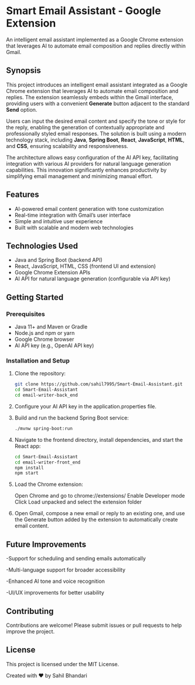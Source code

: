 # Smart Email Assistant - Google Extension

An intelligent email assistant implemented as a Google Chrome extension that leverages AI to automate email composition and replies directly within Gmail.

## Synopsis

This project introduces an intelligent email assistant integrated as a Google Chrome extension that leverages AI to automate email composition and replies. The extension seamlessly embeds within the Gmail interface, providing users with a convenient **Generate** button adjacent to the standard **Send** option.

Users can input the desired email content and specify the tone or style for the reply, enabling the generation of contextually appropriate and professionally styled email responses. The solution is built using a modern technology stack, including **Java**, **Spring Boot**, **React**, **JavaScript**, **HTML**, and **CSS**, ensuring scalability and responsiveness.

The architecture allows easy configuration of the AI API key, facilitating integration with various AI providers for natural language generation capabilities. This innovation significantly enhances productivity by simplifying email management and minimizing manual effort.

## Features

- AI-powered email content generation with tone customization
- Real-time integration with Gmail’s user interface
- Simple and intuitive user experience
- Built with scalable and modern web technologies

## Technologies Used

- Java and Spring Boot (backend API)
- React, JavaScript, HTML, CSS (frontend UI and extension)
- Google Chrome Extension APIs
- AI API for natural language generation (configurable via API key)

## Getting Started

### Prerequisites

- Java 11+ and Maven or Gradle
- Node.js and npm or yarn
- Google Chrome browser
- AI API key (e.g., OpenAI API key)

### Installation and Setup

1. Clone the repository:

   ```bash
   git clone https://github.com/sahil7995/Smart-Email-Assistant.git
   cd Smart-Email-Assistant
   cd email-writer-back_end
   
2. Configure your AI API key in the application.properties file.
   
3. Build and run the backend Spring Boot service:

   ```bash
   ./mvnw spring-boot:run

4. Navigate to the frontend directory, install dependencies, and start the React app:

   ```bash
   cd Smart-Email-Assistant
   cd email-writer-front_end
   npm install
   npm start

5. Load the Chrome extension:

   Open Chrome and go to chrome://extensions/
   Enable Developer mode
   Click Load unpacked and select the extension folder

6. Open Gmail, compose a new email or reply to an existing one, and use the Generate button added by the extension to automatically create email content.

## Future Improvements

-Support for scheduling and sending emails automatically

-Multi-language support for broader accessibility

-Enhanced AI tone and voice recognition

-UI/UX improvements for better usability

## Contributing
Contributions are welcome! Please submit issues or pull requests to help improve the project.

## License
This project is licensed under the MIT License.

Created with ❤️ by Sahil Bhandari

